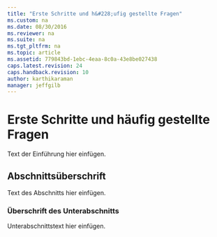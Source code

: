 ```yaml
---
title: "Erste Schritte und h&#228;ufig gestellte Fragen"
ms.custom: na
ms.date: 08/30/2016
ms.reviewer: na
ms.suite: na
ms.tgt_pltfrm: na
ms.topic: article
ms.assetid: 779843bd-1ebc-4eaa-8c0a-43e8be027438
caps.latest.revision: 24
caps.handback.revision: 10
author: karthikaraman
manager: jeffgilb
---
```

# Erste Schritte und h&#228;ufig gestellte Fragen
Text der Einführung hier einfügen.


## Abschnittsüberschrift

Text des Abschnitts hier einfügen.


### Überschrift des Unterabschnitts

Unterabschnittstext hier einfügen.





